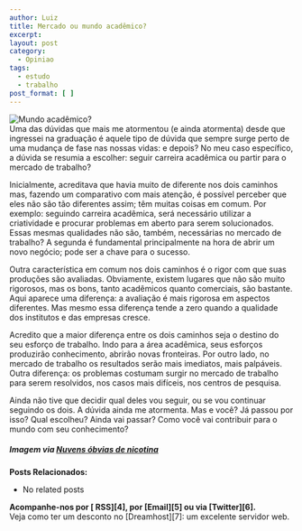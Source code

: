 ```yaml
---
author: Luiz
title: Mercado ou mundo acadêmico?
excerpt:
layout: post
category:
  - Opiniao
tags:
  - estudo
  - trabalho
post_format: [ ]
---
```

![Mundo acadêmico?][1]  
Uma das dúvidas que mais me atormentou (e ainda atormenta) desde que ingressei na graduação é aquele tipo de dúvida que sempre surge perto de uma mudança de fase nas nossas vidas: e depois? No meu caso específico, a dúvida se resumia a escolher: seguir carreira acadêmica ou partir para o mercado de trabalho?



Inicialmente, acreditava que havia muito de diferente nos dois caminhos mas, fazendo um comparativo com mais atenção, é possível perceber que eles não são tão diferentes assim; têm muitas coisas em comum. Por exemplo: seguindo carreira acadêmica, será necessário utilizar a criatividade e procurar problemas em aberto para serem solucionados. Essas mesmas qualidades não são, também, necessárias no mercado de trabalho? A segunda é fundamental principalmente na hora de abrir um novo negócio; pode ser a chave para o sucesso.

Outra característica em comum nos dois caminhos é o rigor com que suas produções são avaliadas. Obviamente, existem lugares que não são muito rigorosos, mas os bons, tanto acadêmicos quanto comerciais, são bastante. Aqui aparece uma diferença: a avaliação é mais rigorosa em aspectos diferentes. Mas mesmo essa diferença tende a zero quando a qualidade dos institutos e das empresas cresce.

Acredito que a maior diferença entre os dois caminhos seja o destino do seu esforço de trabalho. Indo para a área acadêmica, seus esforços produzirão conhecimento, abrirão novas fronteiras. Por outro lado, no mercado de trabalho os resultados serão mais imediatos, mais palpáveis. Outra diferença: os problemas costumam surgir no mercado de trabalho para serem resolvidos, nos casos mais difíceis, nos centros de pesquisa.

Ainda não tive que decidir qual deles vou seguir, ou se vou continuar seguindo os dois. A dúvida ainda me atormenta. Mas e você? Já passou por isso? Qual escolheu? Ainda vai passar? Como você vai contribuir para o mundo com seu conhecimento?

##### *Imagem via [Nuvens óbvias de nicotina][2]*

**Posts Relacionados:** 
*   No related posts









**Acompanhe-nos por [ RSS][4], por [Email][5] ou via [Twitter][6].**  
Veja como ter um desconto no [Dreamhost][7]: um excelente servidor web.

 [1]: http://vidageek.net/wp-content/uploads/2008/10/academico-150x150.jpg "academico"
 [2]: http://nuvensobviasdenicotina.blogspot.com/2007_09_01_archive.html





